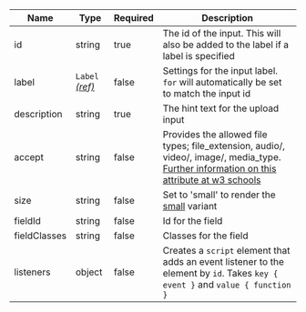 | Name         | Type                                 | Required | Description                                                                                                                                                                                     |
| ------------ | ------------------------------------ | -------- | ----------------------------------------------------------------------------------------------------------------------------------------------------------------------------------------------- |
| id           | string                               | true     | The id of the input. This will also be added to the label if a label is specified                                                                                                               |
| label        | `Label` [_(ref)_](/components/label) | false    | Settings for the input label. `for` will automatically be set to match the input id                                                                                                             |
| description  | string                               | true     | The hint text for the upload input                                                                                                                                                              |
| accept       | string                               | false    | Provides the allowed file types; file_extension, audio/, video/, image/, media_type. [Further information on this attribute at w3 schools](https://www.w3schools.com/tags/att_input_accept.asp) |
| size         | string                               | false    | Set to 'small' to render the [small](#small) variant                                                                                                                                            |
| fieldId      | string                               | false    | Id for the field                                                                                                                                                                                |
| fieldClasses | string                               | false    | Classes for the field                                                                                                                                                                           |
| listeners    | object                               | false    | Creates a `script` element that adds an event listener to the element by `id`. Takes `key { event }` and `value { function }`                                                                   |

